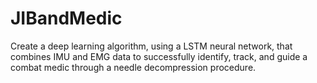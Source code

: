 # JIBandMedic

Create a deep learning algorithm, using a LSTM neural network, that combines IMU and EMG data to successfully identify, track, and guide a combat medic through a needle decompression procedure. 
